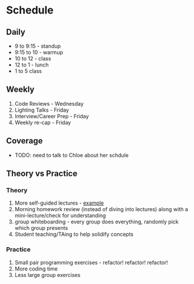# Schedule

## Daily

- 9 to 9:15 - standup
- 9:15 to 10 - warmup
- 10 to 12 - class
- 12 to 1 - lunch
- 1 to 5 class

## Weekly

1. Code Reviews - Wednesday
1. Lighting Talks - Friday
1. Interview/Career Prep - Friday
1. Weekly re-cap - Friday

## Coverage

- TODO: need to talk to Chloe about her schdule

## Theory vs Practice

### Theory

1. More self-guided lectures - [example](https://github.com/gSchool/g11-course-curriculum/tree/master/week03/03_exercises/js-dom-basics)
1. Morning homework review (instead of diving into lectures) along with a mini-lecture/check for understanding
1. group whiteboarding - every group does everything, randomly pick which group presents
1. Student teaching/TAing to help solidify concepts

### Practice

1. Small pair programming exercises - refactor! refactor! refactor!
1. More coding time
1. Less large group exercises
